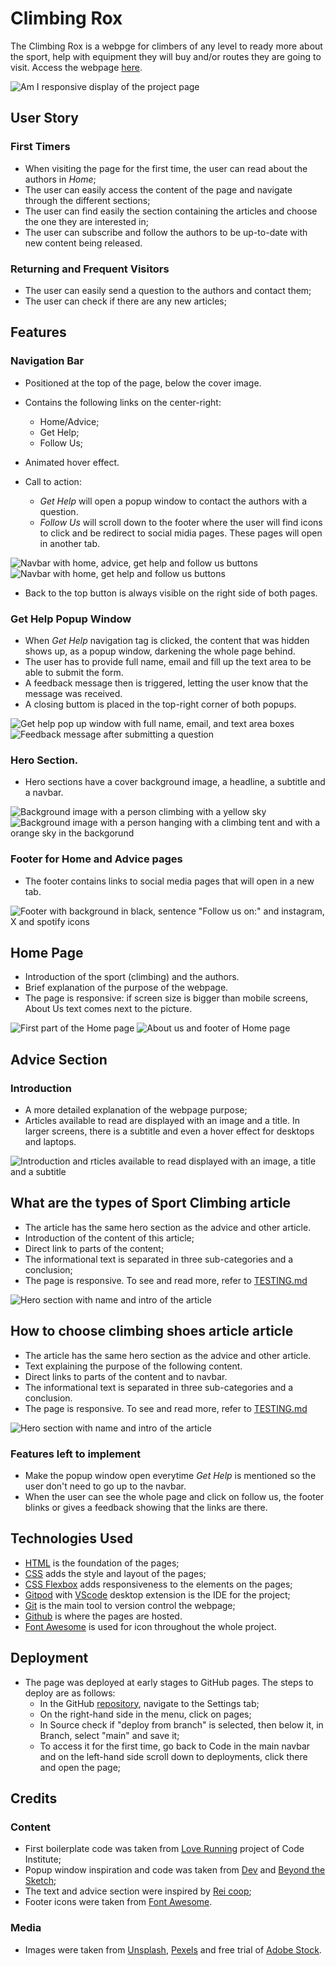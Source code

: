 # Climbing Rox

The Climbing Rox is a webpge for climbers of any level to ready more about the sport, help with equipment they will buy and/or routes they are going to visit. 
Access the webpage [here](https://mariaciceri.github.io/first_project/).

![Am I responsive display of the project page](assets/images-doc/responsive.png)

## User Story
### First Timers

+ When visiting the page for the first time, the user can read about the authors in _Home_;
+ The user can easily access the content of the page and navigate through the different sections; 
+ The user can find easily the section containing the articles and choose the one they are interested in;
+ The user can subscribe and follow the authors to be up-to-date with new content being released.


### Returning and Frequent Visitors

+ The user can easily send a question to the authors and contact them; 
+ The user can check if there are any new articles; 


## Features

### Navigation Bar

+ Positioned at the top of the page, below the cover image.
+ Contains the following links on the center-right:
    * Home/Advice; 
    * Get Help; 
    * Follow Us; 
    
+ Animated hover effect. 
+ Call to action:
    * _Get Help_ will open a popup window to contact the authors with a question. 
    * _Follow Us_ will scroll down to the footer where the user will find icons to click and be redirect to social midia pages. These pages will open in another tab. 

![Navbar with home, advice, get help and follow us buttons](assets/images-doc/navbar-article.png)
![Navbar with home, get help and follow us buttons](assets/images-doc/navbar-advice.png)
    
+ Back to the top button is always visible on the right side of both pages. 


### Get Help Popup Window

+ When _Get Help_ navigation tag is clicked, the content that was hidden shows up, as a popup window, darkening the whole page behind.
+ The user has to provide full name, email and fill up the text area to be able to submit the form.
+ A feedback message then is triggered, letting the user know that the message was received.
+ A closing buttom is placed in the top-right corner of both popups.


![Get help pop up window with full name, email, and text area boxes](assets/images-doc/popup1.png)
![Feedback message after submitting a question](assets/images-doc/popup2.png)

### Hero Section.

+ Hero sections have a cover background image, a headline, a subtitle and a navbar.

![Background image with a person climbing with a yellow sky](assets/images-doc/home-hero.png)
![Background image with a person hanging with a climbing tent and with a orange sky in the backgorund](assets/images-doc/hero-the-rest.png)

### Footer for Home and Advice pages

+ The footer contains links to social media pages that will open in a new tab.

![Footer with background in black, sentence "Follow us on:" and instagram, X and spotify icons](assets/images-doc/footer.png)


## Home Page

+ Introduction of the sport (climbing) and the authors.
+ Brief explanation of the purpose of the webpage.
+ The page is responsive: if screen size is bigger than mobile screens, About Us text comes next to the picture.


![First part of the Home page](assets/images-doc/rox1.png)
![About us and footer of Home page](assets/images-doc/rox2.png)


## Advice Section
### Introduction

+ A more detailed explanation of the webpage purpose;
+ Articles available to read are displayed with an image and a title. In larger screens, there is a subtitle and even a hover effect for desktops and laptops.

![Introduction and rticles available to read displayed with an image, a title and a subtitle](assets/images-doc/advice-section.png)

## What are the types of Sport Climbing article

+ The article has the same hero section as the advice and other article.
+ Introduction of the content of this article;
+ Direct link to parts of the content;
+ The informational text is separated in three sub-categories and a conclusion;
+ The page is responsive. To see and read more, refer to [TESTING.md](TESTING.md)

![Hero section with name and intro of the article](assets/images-doc/climbing-types-hero.png)


## How to choose climbing shoes article article

+ The article has the same hero section as the advice and other article.
+ Text explaining the purpose of the following content.
+ Direct links to parts of the content and to navbar.
+ The informational text is separated in three sub-categories and a conclusion.
+ The page is responsive. To see and read more, refer to [TESTING.md](TESTING.md)
    
![Hero section with name and intro of the article](assets/images-doc/choosing-shoe-hero.png)


### Features left to implement

+ Make the popup window open everytime _Get Help_ is mentioned so the user don't need to go up to the navbar.
+ When the user can see the whole page and click on follow us, the footer blinks or gives a feedback showing that the links are there.


## Technologies Used

+ [HTML](https://developer.mozilla.org/en-US/docs/Web/HTML) is the foundation of the pages;
+ [CSS](https://developer.mozilla.org/en-US/docs/Web/CSS) adds the style and layout of the pages;
+ [CSS Flexbox](https://developer.mozilla.org/en-US/docs/Learn/CSS/CSS_layout/Flexbox) adds responsiveness to the elements on the pages;
+ [Gitpod](https://gitpod.io/) with [VScode](https://code.visualstudio.com/) desktop extension is the IDE for the project;
+ [Git](https://git-scm.com/) is the main tool to version control the webpage;
+ [Github](https://github.com/) is where the pages are hosted.
+ [Font Awesome](https://fontawesome.com/) is used for icon throughout the whole project.

## Deployment

+ The page was deployed at early stages to GitHub pages. The steps to deploy are as follows:
    * In the GitHub [repository](https://github.com/mariaciceri/first_project), navigate to the Settings tab;
    * On the right-hand side in the menu, click on pages;
    * In Source check if "deploy from branch" is selected, then below it, in Branch, select "main" and save it;
    * To access it for the first time, go back to Code in the main navbar and on the left-hand side scroll down to deployments, click there and open the page;


## Credits

### Content

+ First boilerplate code was taken from [Love Running](https://github.com/mariaciceri/love-running-practice) project of Code Institute;
+ Popup window inspiration and code was taken from [Dev](https://dev.to/pachicodes/creating-a-css-modal-window-pop-up-step-by-step-1f59) and [Beyond the Sketch](https://www.beyondthesketch.com/developer/css-only-modals/);
+ The text and advice section were inspired by [Rei coop](https://www.rei.com/learn/expert-advice/rock-shoes.html?srsltid=AfmBOorRz0dMXRcebMmKl2vc8nr7PmiiQbzrWg8WhAQbV86vnILnHNRb);
+ Footer icons were taken from [Font Awesome](https://fontawesome.com/).


### Media

+ Images were taken from [Unsplash](https://unsplash.com/), [Pexels](https://unsplash.com/) and free trial of [Adobe Stock](https://stock.adobe.com/se/search?k=%22climbing+shoes%22&search_type=recentsearch).






